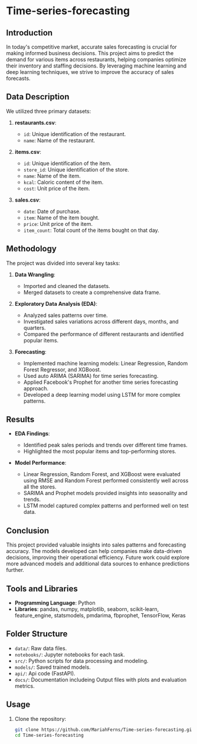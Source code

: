# Time-series-forecasting

## Introduction
In today's competitive market, accurate sales forecasting is crucial for making informed business decisions. This project aims to predict the demand for various items across restaurants, helping companies optimize their inventory and staffing decisions. By leveraging machine learning and deep learning techniques, we strive to improve the accuracy of sales forecasts.

## Data Description
We utilized three primary datasets:

1. **restaurants.csv**:
   - `id`: Unique identification of the restaurant.
   - `name`: Name of the restaurant.

2. **items.csv**:
   - `id`: Unique identification of the item.
   - `store_id`: Unique identification of the store.
   - `name`: Name of the item.
   - `kcal`: Caloric content of the item.
   - `cost`: Unit price of the item.

3. **sales.csv**:
   - `date`: Date of purchase.
   - `item`: Name of the item bought.
   - `price`: Unit price of the item.
   - `item_count`: Total count of the items bought on that day.

## Methodology
The project was divided into several key tasks:

1. **Data Wrangling**:
   - Imported and cleaned the datasets.
   - Merged datasets to create a comprehensive data frame.

2. **Exploratory Data Analysis (EDA)**:
   - Analyzed sales patterns over time.
   - Investigated sales variations across different days, months, and quarters.
   - Compared the performance of different restaurants and identified popular items.

3. **Forecasting**:
   - Implemented machine learning models: Linear Regression, Random Forest Regressor, and XGBoost.
   - Used auto ARIMA (SARIMA) for time series forecasting.
   - Applied Facebook's Prophet for another time series forecasting approach.
   - Developed a deep learning model using LSTM for more complex patterns.

## Results
- **EDA Findings**:
  - Identified peak sales periods and trends over different time frames.
  - Highlighted the most popular items and top-performing stores.

- **Model Performance**:
  - Linear Regression, Random Forest, and XGBoost were evaluated using RMSE and Random Forest performed consistently well across all the stores.
  - SARIMA and Prophet models provided insights into seasonality and trends.
  - LSTM model captured complex patterns and performed well on test data.

## Conclusion
This project provided valuable insights into sales patterns and forecasting accuracy. The models developed can help companies make data-driven decisions, improving their operational efficiency. Future work could explore more advanced models and additional data sources to enhance predictions further.

## Tools and Libraries
- **Programming Language**: Python
- **Libraries**: pandas, numpy, matplotlib, seaborn, scikit-learn, feature_engine, statsmodels, pmdarima, fbprophet, TensorFlow, Keras

## Folder Structure
- `data/`: Raw data files.
- `notebooks/`: Jupyter notebooks for each task.
- `src/`: Python scripts for data processing and modeling.
- `models/`: Saved trained models.
- `api/`: Api code (FastAPI).
- `docs/`: Documentation includeing Output files with plots and evaluation metrics.

## Usage
1. Clone the repository:
   ```bash
   git clone https://github.com/MariahFerns/Time-series-forecasting.git
   cd Time-series-forecasting
